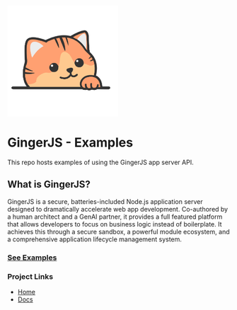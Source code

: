 <img src="./ginger.png" alt="Ginger" width="250"/>

# GingerJS - Examples
This repo hosts examples of using the GingerJS app server API.

## What is GingerJS?

GingerJS is a secure, batteries-included Node.js application server designed to dramatically accelerate web app development. Co-authored by a human architect and a GenAI partner, it provides a full featured platform that allows developers to focus on business logic instead of boilerplate. It achieves this through a secure sandbox, a powerful module ecosystem, and a comprehensive application lifecycle management system.

### [See Examples](./examples.md)

### Project Links

- [Home](https://github.com/gingerhome/gingerjs)
- [Docs](https://gingerhome.github.io/gingerjs-docs/)
